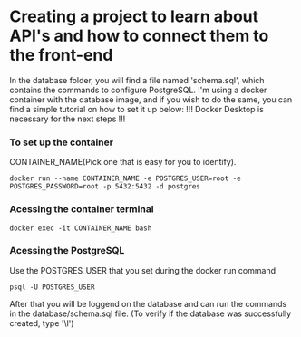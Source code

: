 # Creating a project to learn about API's and how to connect them to the front-end

In the database folder, you will find a file named 'schema.sql', which contains the commands to configure PostgreSQL. I'm using a docker container with the database image, and if you wish to do the same, you can find a simple tutorial on how to set it up below:
!!! Docker Desktop is necessary for the next steps !!!
### To set up the container
CONTAINER_NAME(Pick one that is easy for you to identify).
```
docker run --name CONTAINER_NAME -e POSTGRES_USER=root -e POSTGRES_PASSWORD=root -p 5432:5432 -d postgres
```
### Acessing the container terminal
 ```
 docker exec -it CONTAINER_NAME bash
 ```
### Acessing the PostgreSQL
Use the POSTGRES_USER that you set during the docker run command
```
psql -U POSTGRES_USER

```
After that you will be loggend on the database and can run the commands in the database/schema.sql file.
(To verify if the database was successfully created, type '\l')
